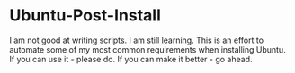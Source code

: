 # Ubuntu-Post-Install

I am not good at writing scripts.  I am still learning.
This is an effort to automate some of my most common requirements when installing Ubuntu.
If you can use it - please do. If you can make it better - go ahead.
